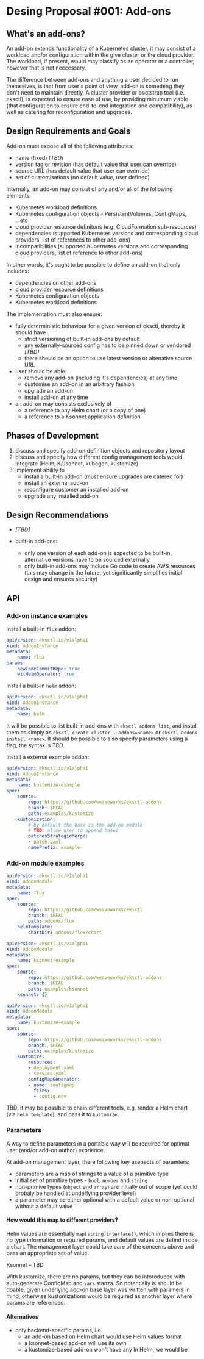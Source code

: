 # Desing Proposal #001: Add-ons

## What's an add-ons?

An add-on extends functionality of a Kubernetes cluster, it may consist of a workload and/or configuration within the give cluster or the cloud provider. The workload, if present, would may classify as an operator or a controller, however that is not neccessary.

The difference between add-ons and anything a user decided to run themselves, is that from user's point of view, add-on is something they don't need to maintain directly. A cluster provider or bootstrap tool (i.e. eksctl), is expected to ensure ease of use, by providing minumum viable (that configuration to ensure end-to-end integration and compatibility), as well as catering for reconfiguration and upgrades.

## Design Requirements and Goals

Add-on must expose all of the following attributes:

- name (fixed) *[TBD]*
- version tag or revision (has default value that user can override)
- source URL (has default value that user can override)
- set of customisations (no default value, user defined)

Internally, an add-on may consist of any and/or all of the following elements:

- Kubernetes workload definitions
- Kubernetes configuration objects - PersistentVolumes, ConfigMaps, ...etc
- cloud provider resource definitons (e.g. CloudFormation sub-resources)
- dependencies (supported Kubernetes versions and corresponding cloud providers, list of references to other add-ons)
- incompatibilities (supported Kubernetes versions and corresponding cloud providers, list of reference to other add-ons)

In other words, it's ought to be possible to define an add-on that only includes:

- dependencies on other add-ons
- cloud provider resource definitions
- Kubernetes configuration objects
- Kubernetes workload definitions

The implementation must also ensure:

- fully deterministic behaviour for a given version of eksctl, thereby it should have
    - strict versioning of built-in add-ons by default
    - any externally-sourced config has to be pinned down or vendored *[TBD]*
    - there should be an option to use latest version or altenative source URL
- user should be able:
    - remove any add-on (including it's dependencies) at any time
    - customise an add-on in an arbitrary fashion
    - upgrade an add-on
    - install add-on at any time
- an add-on may consists exclusively of
    - a reference to any Helm chart (or a copy of one)
    - a reference to a Ksonnet application definition

## Phases of Development

1. discuss and specify add-on definition objects and repository layout
2. discuss and specify how different config management tools would integrate (Helm, K/Jsonnet, kubegen, kustomize)
3. implement ability to
    - install a built-in add-on (must ensure upgrades are catered for)
    - install an external add-on
    - reconfigure customer an installed add-on
    - upgrade any installed add-on

## Design Recommendations

- *[TBD]*

- built-in add-ons:
    - only one version of each add-on is expected to be built-in, alternative versions have to be sourced externally
    - only built-in add-ons may include Go code to create AWS resources (this may change in the future, yet significantly simplifies initial design and ensures security)

## API

### Add-on instance examples

Install a built-in `flux` addon:

```YAML
apiVersion: eksctl.io/v1alpha1
kind: AddonInstance
metadata:
    name: flux
params:
    newCodeCommitRepo: true
    witHelmOperator: true
```

Install a built-in `helm` addon:

```YAML
apiVersion: eksctl.io/v1alpha1
kind: AddonInstance
metadata:
    name: helm
```

It will be possible to list built-in add-ons with `eksctl addons list`, and install them as simply as `eksctl create cluster --addons=<name>` or `eksctl addons install <name>`.
It should be possible to also specify parameters using a flag, the syntax is _TBD_.

Install a external example addon:

```YAML
apiVersion: eksctl.io/v1alpha1
kind: AddonInstance
metadata:
    name: kustomize-example
spec:
    source:
        repo: https://github.com/weaveworks/eksctl-addons
        branch: $HEAD
        path: examples/kustomize
    kustomization:
        # by default the base is the add-on module
        # TBD: allow user to append bases
        patchesStrategicMerge:
        - patch.yaml
        namePrefix: example-
```

### Add-on module examples

```YAML
apiVersion: eksctl.io/v1alpha1
kind: AddonModule
metadata:
    name: flux
spec:
    source:
        repo: https://github.com/weaveworks/eksctl
        branch: $HEAD
        path: addons/flux
    helmTemplate:
        chartDir: addons/flux/chart
```

```YAML
apiVersion: eksctl.io/v1alpha1
kind: AddonModule
metadata:
    name: ksonnet-example
spec:
    source:
        repo: https://github.com/weaveworks/eksctl-addons
        branch: $HEAD
        path: examples/ksonnet
    ksonnet: {}
```

```YAML
apiVersion: eksctl.io/v1alpha1
kind: AddonModule
metadata:
    name: kustomize-example
spec:
    source:
        repo: https://github.com/weaveworks/eksctl-addons
        branch: $HEAD
        path: examples/kustomize
    kustomize:
        resources:
        - deployment.yaml
        - service.yaml
        configMapGenerator:
        - name: configmap
          files:
          - config.env
```

TBD: it may be possible to chain different tools, e.g. render a Helm chart (via `helm template`), and pass it to `kustomize`.

### Parameters

A way to define parameters in a portable way will be required for optimal user (and/or add-on author) exprience.

At add-on management layer, there following key asepects of paramters:

- parameters are a map of strings to a value of a primitive type
- initial set of primitive types - `bool`, `number` and `string`
- non-primive types (`object` and `array`) are initially out of scope (yet could probaly be handled at underlying provider level)
- a parameter may be either optional with a default value or non-optional without a default value

#### How would this map to different providers?

Helm values are essentially `map[string]interface{}`, which implies there is no type information or required params, and default values are defind inside a chart. The management layer could take care of the concerns above and pass an appropriate set of value.

Ksonnet – TBD

With kustomize, there are no params, but they can be intoroduced with auto-generate ConfigMap and `vars` stanza. So potentially is should be doable, given underlying add-on base layer was written with paramers in mind, otherwise kustomizations would be required as another layer where params are referenced.

#### Alternatives

- only backend-specific params, i.e.
  - an add-on based on Helm chart would use Helm values format
  - a ksonnet-based add-on will use its own
  - a kustomize-based add-on won't have any
In Helm, we would be 
